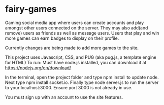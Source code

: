 # fairy-games
Gaming social media app where users can create accounts and play amongst other users connected on the server. They may also add(and remove) users as friends as well as message users. Users that play and win more games can earn badges to display on their profile.

Currently changes are being made to add more games to the site.

This project uses Javascript, CSS, and PUG (aka pug.js, a template engine for HTML) To run: Must have node.js installed, you can download it at https://nodejs.org/en/download/

In the terminal, open the project folder and type npm install to update node. Next type npm install socket.io. Finally type node server.js to run the server to your localhost:3000. Ensure port 3000 is not already in use. 

You must sign up with an account to use the site features.
